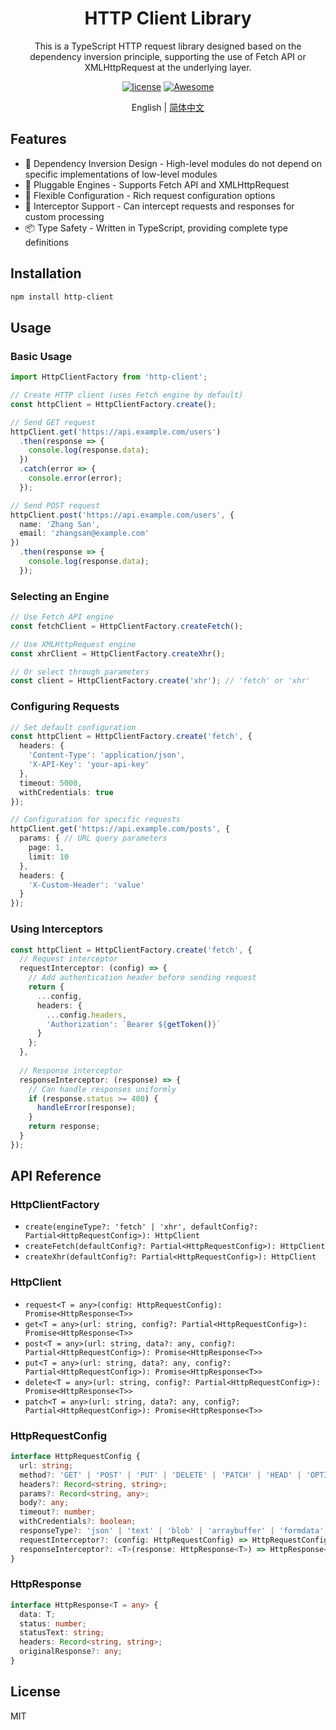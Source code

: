 
<div align="center">
  <h1>HTTP Client Library</h1>
</div>

<div align="center">

This is a TypeScript HTTP request library designed based on the dependency inversion principle, supporting the use of Fetch API or XMLHttpRequest at the underlying layer.

[![license](https://img.shields.io/badge/license-MIT-blue.svg)](https://github.com/arco-design/arco-design/blob/main/LICENSE)
[![Awesome](https://cdn.rawgit.com/sindresorhus/awesome/d7305f38d29fed78fa85652e3a63e154dd8e8829/media/badge.svg)](https://github.com/arco-design/awesome-arco)

</div>

<div align="center">

English | [简体中文](./README.zh-CN.md)

</div>
 

## Features

- 🔄 Dependency Inversion Design - High-level modules do not depend on specific implementations of low-level modules
- 🔌 Pluggable Engines - Supports Fetch API and XMLHttpRequest
- 🔧 Flexible Configuration - Rich request configuration options
- 🔗 Interceptor Support - Can intercept requests and responses for custom processing
- 📦 Type Safety - Written in TypeScript, providing complete type definitions

## Installation

```bash
npm install http-client
```

## Usage

### Basic Usage

```typescript
import HttpClientFactory from 'http-client';

// Create HTTP client (uses Fetch engine by default)
const httpClient = HttpClientFactory.create();

// Send GET request
httpClient.get('https://api.example.com/users')
  .then(response => {
    console.log(response.data);
  })
  .catch(error => {
    console.error(error);
  });

// Send POST request
httpClient.post('https://api.example.com/users', {
  name: 'Zhang San',
  email: 'zhangsan@example.com'
})
  .then(response => {
    console.log(response.data);
  });
```

### Selecting an Engine

```typescript
// Use Fetch API engine
const fetchClient = HttpClientFactory.createFetch();

// Use XMLHttpRequest engine
const xhrClient = HttpClientFactory.createXhr();

// Or select through parameters
const client = HttpClientFactory.create('xhr'); // 'fetch' or 'xhr'
```

### Configuring Requests

```typescript
// Set default configuration
const httpClient = HttpClientFactory.create('fetch', {
  headers: {
    'Content-Type': 'application/json',
    'X-API-Key': 'your-api-key'
  },
  timeout: 5000,
  withCredentials: true
});

// Configuration for specific requests
httpClient.get('https://api.example.com/posts', {
  params: { // URL query parameters
    page: 1,
    limit: 10
  },
  headers: {
    'X-Custom-Header': 'value'
  }
});
```

### Using Interceptors

```typescript
const httpClient = HttpClientFactory.create('fetch', {
  // Request interceptor
  requestInterceptor: (config) => {
    // Add authentication header before sending request
    return {
      ...config,
      headers: {
        ...config.headers,
        'Authorization': `Bearer ${getToken()}`
      }
    };
  },
  
  // Response interceptor
  responseInterceptor: (response) => {
    // Can handle responses uniformly
    if (response.status >= 400) {
      handleError(response);
    }
    return response;
  }
});
```

## API Reference

### HttpClientFactory

- `create(engineType?: 'fetch' | 'xhr', defaultConfig?: Partial<HttpRequestConfig>): HttpClient`
- `createFetch(defaultConfig?: Partial<HttpRequestConfig>): HttpClient`
- `createXhr(defaultConfig?: Partial<HttpRequestConfig>): HttpClient`

### HttpClient

- `request<T = any>(config: HttpRequestConfig): Promise<HttpResponse<T>>`
- `get<T = any>(url: string, config?: Partial<HttpRequestConfig>): Promise<HttpResponse<T>>`
- `post<T = any>(url: string, data?: any, config?: Partial<HttpRequestConfig>): Promise<HttpResponse<T>>`
- `put<T = any>(url: string, data?: any, config?: Partial<HttpRequestConfig>): Promise<HttpResponse<T>>`
- `delete<T = any>(url: string, config?: Partial<HttpRequestConfig>): Promise<HttpResponse<T>>`
- `patch<T = any>(url: string, data?: any, config?: Partial<HttpRequestConfig>): Promise<HttpResponse<T>>`

### HttpRequestConfig

```typescript
interface HttpRequestConfig {
  url: string;
  method?: 'GET' | 'POST' | 'PUT' | 'DELETE' | 'PATCH' | 'HEAD' | 'OPTIONS';
  headers?: Record<string, string>;
  params?: Record<string, any>;
  body?: any;
  timeout?: number;
  withCredentials?: boolean;
  responseType?: 'json' | 'text' | 'blob' | 'arraybuffer' | 'formdata';
  requestInterceptor?: (config: HttpRequestConfig) => HttpRequestConfig;
  responseInterceptor?: <T>(response: HttpResponse<T>) => HttpResponse<T>;
}
```

### HttpResponse

```typescript
interface HttpResponse<T = any> {
  data: T;
  status: number;
  statusText: string;
  headers: Record<string, string>;
  originalResponse?: any;
}
```

## License

MIT 
